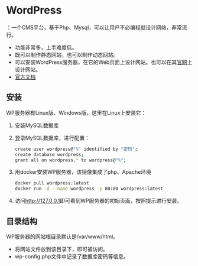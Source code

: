 # WordPress

：一个CMS平台，基于Php、Mysql，可以让用户不必编程就设计网站，非常流行。
- 功能非常多，上手难度低。
- 既可以制作静态网站，也可以制作动态网站。
- 可以安装WordPress服务器，在它的Web页面上设计网站。也可以在其[官网](https://wordpress.com)上设计网站。
- [官方文档](https://codex.wordpress.org/zh-cn:Main_Page)

## 安装

WP服务器有Linux版、Windows版，这里在Linux上安装它：
1. 安装MySQL数据库
2. 登录MySQL数据库，进行配置：

    ```bash
    create user wordpress@"%" identified by "密码";
    create database wordpress;
    grant all on wordpress.* to wordpress@"%";
    ```

3. 用docker安装WP服务器，该镜像集成了php、Apache环境

    ```bash
    docker pull wordpress:latest
    docker run -d --name wordpress -p 80:80 wordpress:latest
    ```

4. 访问<http://127.0.0.1>即可看到WP服务器的初始页面，按照提示进行安装。

## 目录结构

WP服务器的网站根目录默认是/var/www/html。
- 将网站文件放到该目录下，即可被访问。
- wp-config.php文件中记录了数据库密码等信息。
